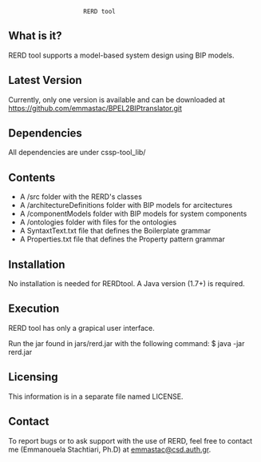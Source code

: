 
                         RERD tool

 
What is it?
-----------

RERD tool supports a model-based system design using BIP models. 


Latest Version
------------------

Currently, only one version is available and can be downloaded at https://github.com/emmastac/BPEL2BIPtranslator.git

Dependencies
--------------
All dependencies are under cssp-tool_lib/


Contents
-----------

  - A /src folder with the RERD's classes
  - A /architectureDefinitions folder with BIP models for arcitectures
  - A /componentModels folder with BIP models for system components
  - A /ontologies folder with files for the ontologies 
  - A SyntaxtText.txt file that defines the Boilerplate grammar
  - A Properties.txt file that defines the Property pattern grammar
  

  Installation
  ------------

  No installation is needed for RERDtool. A Java version (1.7+) is required. 

  Execution
  ------------

  RERD tool has only a grapical user interface.
  
 Run the jar found in jars/rerd.jar with the following command:
	   $ java -jar rerd.jar
     
  Licensing
  ---------

  This information is in a separate file named LICENSE.

  Contact
  --------

   To report bugs or to ask support with the use of RERD, feel free to contact me (Emmanouela Stachtiari, Ph.D) at emmastac@csd.auth.gr.


